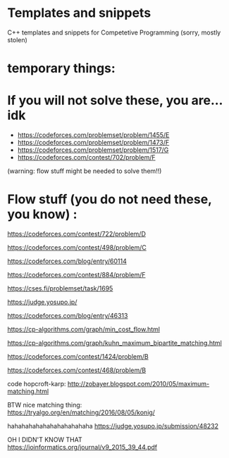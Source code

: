 # Templates and snippets
C++ templates and snippets for Competetive Programming (sorry, mostly stolen)

# temporary things:

# If you will not solve these, you are... idk
 - https://codeforces.com/problemset/problem/1455/E
 - https://codeforces.com/problemset/problem/1473/F
 - https://codeforces.com/problemset/problem/1517/G
 - https://codeforces.com/contest/702/problem/F

(warning: flow stuff might be needed to solve them!!)


# Flow stuff (you do not need these, you know) :

https://codeforces.com/contest/722/problem/D

https://codeforces.com/contest/498/problem/C

https://codeforces.com/blog/entry/60114

https://codeforces.com/contest/884/problem/F

https://cses.fi/problemset/task/1695

https://judge.yosupo.jp/

https://codeforces.com/blog/entry/46313

https://cp-algorithms.com/graph/min_cost_flow.html

https://cp-algorithms.com/graph/kuhn_maximum_bipartite_matching.html

https://codeforces.com/contest/1424/problem/B

https://codeforces.com/contest/468/problem/B

code hopcroft-karp: http://zobayer.blogspot.com/2010/05/maximum-matching.html


BTW nice matching thing: https://tryalgo.org/en/matching/2016/08/05/konig/



hahahahahahahahahahahaha https://judge.yosupo.jp/submission/48232


OH I DIDN'T KNOW THAT https://ioinformatics.org/journal/v9_2015_39_44.pdf
